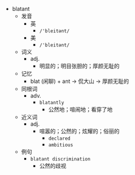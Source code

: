 - blatant
  - 发音
    - 英
      - `/'bleitənt/`
    - 美
      - `/'bleitənt/`
  - 词义
    - adj.
      - 明显的；明目张胆的；厚颜无耻的
  - 记忆
    - blat (闲聊) + ant → 侃大山 → 厚颜无耻的
  - 同根词
    - adv.
      - `blatantly`
        - 公然地；喧闹地；看穿了地
  - 近义词
    - adj.
      - 喧嚣的；公然的；炫耀的；俗丽的
        - `declared`
        - `ambitious`
  - 例句
    - `blatant discrimination`
      - 公然的歧视

